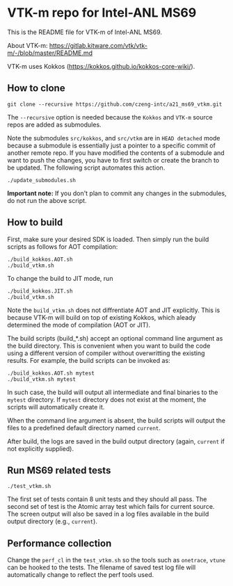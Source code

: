 # VTK-m repo for Intel-ANL MS69
This is the README file for VTK-m of Intel-ANL MS69.

About VTK-m: https://gitlab.kitware.com/vtk/vtk-m/-/blob/master/README.md

VTK-m uses Kokkos (https://kokkos.github.io/kokkos-core-wiki/).

## How to clone
```
git clone --recursive https://github.com/czeng-intc/a21_ms69_vtkm.git
```
The `--recursive` option is needed because the `Kokkos` and `VTK-m` source repos are added as submodules.

Note the submodules `src/kokkos`, and `src/vtkm` are in `HEAD detached` mode because a submodule is essentially just a pointer to a specific commit of another remote repo. If you have modified the contents of a submodule and want to push the changes, you have to first switch or create the branch to be updated. The following script automates this action.
```
./update_submodules.sh
```
**Important note:** If you don't plan to commit any changes in the submodules, do not run the above script.

## How to build
First, make sure your desired SDK is loaded. Then simply run the build scripts as follows for AOT compilation:
```
./build_kokkos.AOT.sh
./build_vtkm.sh
```
To change the build to JIT mode, run
```
./build_kokkos.JIT.sh
./build_vtkm.sh
```
Note the `build_vtkm.sh` does not diffrentiate AOT and JIT explicitly. This is because VTK-m will build on top of existing Kokkos, which aleady determined the mode of compilation (AOT or JIT).

The build scripts (build_*.sh) accept an optional command line argument as the build directory. This is convenient when you want to build the code using a different version of compiler without overwritting the existing results. For example, the build scripts can be invoked as:
```
./build_kokkos.AOT.sh mytest
./build_vtkm.sh mytest
```
In such case, the build will output all intermediate and final binaries to the `mytest` directory. If `mytest` directory does not exist at the moment, the scripts will automatically create it.

When the command line argument is absent, the build scripts will output the files to a predefined default directory named `current`.

After build, the logs are saved in the build output directory (again, `current` if not explicitly supplied).

## Run MS69 related tests
```
./test_vtkm.sh
```
The first set of tests contain 8 unit tests and they should all pass. The second set of test is the Atomic array test which fails for current source.
The screen output will also be saved in a log files available in the build output directory (e.g., `current`).

## Performance collection
Change the `perf_cl` in the `test_vtkm.sh` so the tools such as `onetrace`, `vtune` can be hooked to the tests. The filename of saved test log file will automatically change to reflect the perf tools used.
